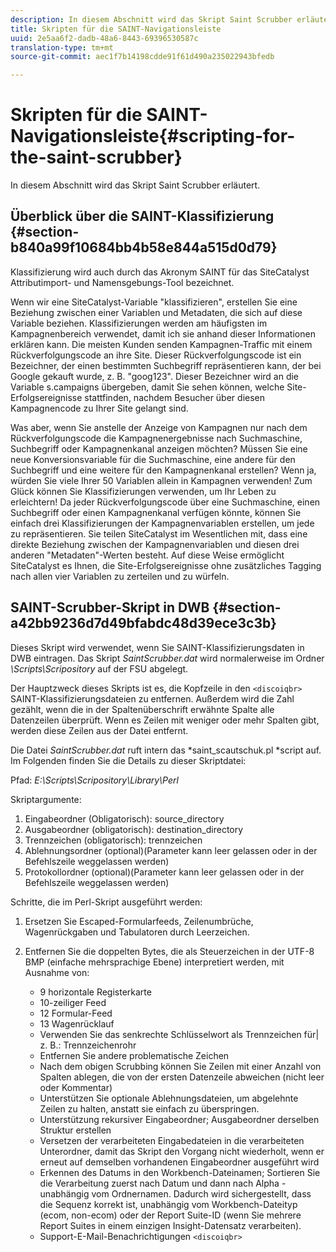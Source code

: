 ```yaml
---
description: In diesem Abschnitt wird das Skript Saint Scrubber erläutert.
title: Skripten für die SAINT-Navigationsleiste
uuid: 2e5aa6f2-dadb-48a6-8443-69396530587c
translation-type: tm+mt
source-git-commit: aec1f7b14198cdde91f61d490a235022943bfedb

---
```



# Skripten für die SAINT-Navigationsleiste{#scripting-for-the-saint-scrubber}

In diesem Abschnitt wird das Skript Saint Scrubber erläutert.

## Überblick über die SAINT-Klassifizierung {#section-b840a99f10684bb4b58e844a515d0d79}

Klassifizierung wird auch durch das Akronym SAINT für das SiteCatalyst Attributimport- und Namensgebungs-Tool bezeichnet.

Wenn wir eine SiteCatalyst-Variable &quot;klassifizieren&quot;, erstellen Sie eine Beziehung zwischen einer Variablen und Metadaten, die sich auf diese Variable beziehen. Klassifizierungen werden am häufigsten im Kampagnenbereich verwendet, damit ich sie anhand dieser Informationen erklären kann. Die meisten Kunden senden Kampagnen-Traffic mit einem Rückverfolgungscode an ihre Site. Dieser Rückverfolgungscode ist ein Bezeichner, der einen bestimmten Suchbegriff repräsentieren kann, der bei Google gekauft wurde, z. B. &quot;goog123&quot;. Dieser Bezeichner wird an die Variable s.campaigns übergeben, damit Sie sehen können, welche Site-Erfolgsereignisse stattfinden, nachdem Besucher über diesen Kampagnencode zu Ihrer Site gelangt sind.

Was aber, wenn Sie anstelle der Anzeige von Kampagnen nur nach dem Rückverfolgungscode die Kampagnenergebnisse nach Suchmaschine, Suchbegriff oder Kampagnenkanal anzeigen möchten? Müssen Sie eine neue Konversionsvariable für die Suchmaschine, eine andere für den Suchbegriff und eine weitere für den Kampagnenkanal erstellen? Wenn ja, würden Sie viele Ihrer 50 Variablen allein in Kampagnen verwenden! Zum Glück können Sie Klassifizierungen verwenden, um Ihr Leben zu erleichtern! Da jeder Rückverfolgungscode über eine Suchmaschine, einen Suchbegriff oder einen Kampagnenkanal verfügen könnte, können Sie einfach drei Klassifizierungen der Kampagnenvariablen erstellen, um jede zu repräsentieren. Sie teilen SiteCatalyst im Wesentlichen mit, dass eine direkte Beziehung zwischen der Kampagnenvariablen und diesen drei anderen &quot;Metadaten&quot;-Werten besteht. Auf diese Weise ermöglicht SiteCatalyst es Ihnen, die Site-Erfolgsereignisse ohne zusätzliches Tagging nach allen vier Variablen zu zerteilen und zu würfeln.

## SAINT-Scrubber-Skript in DWB {#section-a42bb9236d7d49bfabdc48d39ece3c3b}

Dieses Skript wird verwendet, wenn Sie SAINT-Klassifizierungsdaten in DWB eintragen. Das Skript *SaintScrubber.dat* wird normalerweise im Ordner *\Scripts\Scripository* auf der FSU abgelegt.

Der Hauptzweck dieses Skripts ist es, die Kopfzeile in den `<discoiqbr>` SAINT-Klassifizierungsdateien zu entfernen. Außerdem wird die Zahl gezählt, wenn die in der Spaltenüberschrift erwähnte Spalte alle Datenzeilen überprüft. Wenn es Zeilen mit weniger oder mehr Spalten gibt, werden diese Zeilen aus der Datei entfernt.

Die Datei *SaintScrubber.dat* ruft intern das *saint_scautschuk.pl *script auf. Im Folgenden finden Sie die Details zu dieser Skriptdatei:

Pfad: *E:\Scripts\Scripository\Library\Perl*

Skriptargumente:

1. Eingabeordner (Obligatorisch): source_directory
1. Ausgabeordner (obligatorisch): destination_directory
1. Trennzeichen (obligatorisch): trennzeichen
1. Ablehnungsordner (optional)(Parameter kann leer gelassen oder in der Befehlszeile weggelassen werden)
1. Protokollordner (optional)(Parameter kann leer gelassen oder in der Befehlszeile weggelassen werden)

Schritte, die im Perl-Skript ausgeführt werden:

1. Ersetzen Sie Escaped-Formularfeeds, Zeilenumbrüche, Wagenrückgaben und Tabulatoren durch Leerzeichen.
1. Entfernen Sie die doppelten Bytes, die als Steuerzeichen in der UTF-8 BMP (einfache mehrsprachige Ebene) interpretiert werden, mit Ausnahme von:

   * 9 horizontale Registerkarte
   * 10-zeiliger Feed
   * 12 Formular-Feed
   * 13 Wagenrücklauf
   * Verwenden Sie das senkrechte Schlüsselwort als Trennzeichen für| z. B.: Trennzeichenrohr
   * Entfernen Sie andere problematische Zeichen
   * Nach dem obigen Scrubbing können Sie Zeilen mit einer Anzahl von Spalten ablegen, die von der ersten Datenzeile abweichen (nicht leer oder Kommentar)
   * Unterstützen Sie optionale Ablehnungsdateien, um abgelehnte Zeilen zu halten, anstatt sie einfach zu überspringen.
   * Unterstützung rekursiver Eingabeordner; Ausgabeordner derselben Struktur erstellen
   * Versetzen der verarbeiteten Eingabedateien in die verarbeiteten Unterordner, damit das Skript den Vorgang nicht wiederholt, wenn er erneut auf demselben vorhandenen Eingabeordner ausgeführt wird
   * Erkennen des Datums in den Workbench-Dateinamen; Sortieren Sie die Verarbeitung zuerst nach Datum und dann nach Alpha - unabhängig vom Ordnernamen. Dadurch wird sichergestellt, dass die Sequenz korrekt ist, unabhängig vom Workbench-Dateityp (ecom, non-ecom) oder der Report Suite-ID (wenn Sie mehrere Report Suites in einem einzigen Insight-Datensatz verarbeiten).
   * Support-E-Mail-Benachrichtigungen `<discoiqbr>`

